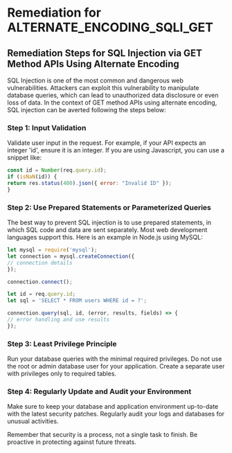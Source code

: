 # Remediation for ALTERNATE_ENCODING_SQLI_GET

## Remediation Steps for SQL Injection via GET Method APIs Using Alternate Encoding

SQL Injection is one of the most common and dangerous web vulnerabilities. Attackers can exploit this vulnerability to manipulate database queries, which can lead to unauthorized data disclosure or even loss of data. In the context of GET method APIs using alternate encoding, SQL injection can be averted following the steps below:

### Step 1: Input Validation
Validate user input in the request. For example, if your API expects an integer 'id', ensure it is an integer. If you are using Javascript, you can use a snippet like:

```javascript
const id = Number(req.query.id);
if (isNaN(id)) {
return res.status(400).json({ error: "Invalid ID" });
}
```
### Step 2: Use Prepared Statements or Parameterized Queries
The best way to prevent SQL injection is to use prepared statements, in which SQL code and data are sent separately. Most web development languages support this. Here is an example in Node.js using MySQL:

```javascript
let mysql = require('mysql');
let connection = mysql.createConnection({
// connection details
});

connection.connect();

let id = req.query.id;
let sql = 'SELECT * FROM users WHERE id = ?';

connection.query(sql, id, (error, results, fields) => {
// error handling and use results
});
```
### Step 3: Least Privilege Principle
Run your database queries with the minimal required privileges. Do not use the root or admin database user for your application. Create a separate user with privileges only to required tables.

### Step 4: Regularly Update and Audit your Environment
Make sure to keep your database and application environment up-to-date with the latest security patches. Regularly audit your logs and databases for unusual activities.

Remember that security is a process, not a single task to finish. Be proactive in protecting against future threats.